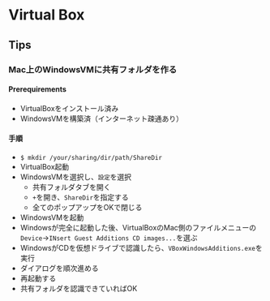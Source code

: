 # Virtual Box


## Tips
### Mac上のWindowsVMに共有フォルダを作る
#### Prerequirements
- VirtualBoxをインストール済み
- WindowsVMを構築済（インターネット疎通あり）

#### 手順
- `$ mkdir /your/sharing/dir/path/ShareDir`
- VirtualBox起動
- WindowsVMを選択し、`設定`を選択
	- 共有フォルダタブを開く
	- `+`を開き、`ShareDir`を指定する
	- 全てのポップアップをOKで閉じる
- WindowsVMを起動
- Windowsが完全に起動した後、VirtualBoxのMac側のファイルメニューの`Device`->`INsert Guest Additions CD images...`を選ぶ
- WindowsがCDを仮想ドライブで認識したら、`VBoxWindowsAdditions.exe`を実行
- ダイアログを順次進める
- 再起動する
- 共有フォルダを認識できていればOK
